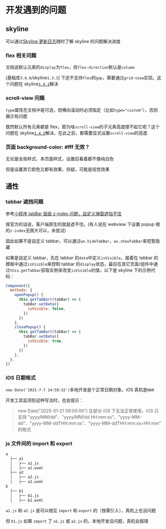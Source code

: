 # 开发遇到的问题

## skyline

可以通过[Skyline 更新日志](https://developers.weixin.qq.com/miniprogram/dev/framework/runtime/skyline/changelog.html)随时了解 skyline 的问题解决进度

### flex 相关问题

文档说默认元素的`display`为`flex`，但`flex-direction`默认是`column`

[基础库`3.6.6`/skyline`1.3.3`] 下还不支持`flex`的`gap`，需要通过`grid-view`实现。这个问题在 skyline[`1.4.1`](https://developers.weixin.qq.com/miniprogram/dev/framework/runtime/skyline/changelog.html#_1-4-1-2024-10-16)解决

### scroll-view 问题

`type`属性在文档中是可选，但横向滚动时必须指定（比如`type="custom"`），否则展示有问题

既然默认所有元素都是 flex，那为啥`scroll-view`的子元素高度撑不起它呢？这个问题在 skyline[`1.4.2`](https://developers.weixin.qq.com/miniprogram/dev/framework/runtime/skyline/changelog.html#_1-4-2-2024-11-19)解决，在此之前，都需要显式设置`scroll-view`的高度

### 页面 background-color: #fff 无效？

无论是全局样式、本页面样式，设置后看着都不像纯白色

但是设置其它颜色又都有效果，存疑，可能是视觉效果

## 通性

### tabbar 遮挡问题

参考[小程序 tabBar 层级 z-index 问题，自定义弹窗遮挡不住](https://developers.weixin.qq.com/community/develop/doc/000ee4ccd6cfa8a67da76bad251000)

按官方的话说，客户端原生的就是遮不住。(有人说在 webview 下设置 popup 根的`z-index`无限大可以，未尝试)

因此如果不是自定义 tabbar，可以通过`wx.hideTabBar`，`wx.showTabBar`来短暂隐藏

如果是自定义 tabbar，先在 tabbar 的`data`中定义`isVisible`，接着在 tabbar 的模板中通过`isVisible`来控制 tabbar 的`display`状态，最后在其它页面/组件中通过`this.getTabbar`获取实例来改变`isVisible`的值，以下是 skyline 下的示例代码：

```js
Component({
  methods: {
    openPopup() {
      this.getTabBar((tabBar) => {
        tabBar.setData({
          isVisible: false,
        })
      })
    },
    closePopup() {
      this.getTabBar((tabBar) => {
        tabBar.setData({
          isVisible: true,
        })
      })
    },
  },
})
```

### iOS 日期格式

`new Date('2021-7-7 14:59:32')`本地开发是个正常日期对象，iOS 真机是`NAN`

开发工具监测到这种写法时，也会提示：

> new Date("2025-01-21 09:00:00") 在部分 iOS 下无法正常使用，iOS 只支持 "yyyy/MM/dd"、"yyyy/MM/dd HH:mm:ss"、"yyyy-MM-dd"、"yyyy-MM-ddTHH:mm:ss"、"yyyy-MM-ddTHH:mm:ss+HH:mm" 的格式

### js 文件间的 import 和 export

```bash
a
  ├── a1
  │   ├── a1.js
  │   ├── a1.wxml
  ├── a2
  │   ├── a2.js
  │   ├── a2.wxml
b
  ├── b1
  │   ├── b1.js
  │   ├── b1.wxml
```

`a1.js` 和 `a2.js` 是可以相互 `import` 和 `export` 的（按需引入），真机上也没问题

但 `b1.js` 如果 `import` 了 `a1.js` 或 `a2.js` 的，本地开发没问题，真机会报错
